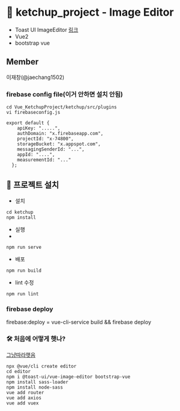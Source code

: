 # 🔪 ketchup_project  - Image Editor
- Toast UI ImageEditor [링크](https://github.com/nhn/tui.image-editor)
- Vue2
- bootstrap vue


## Member
이재창(@jaechang1502)


### firebase config file(이거 안하면 설치 안됨)
```shell
cd Vue_KetchupProject/ketchup/src/plugins
vi firebaseconfig.js
```
```javascirpt
export default {
    apiKey: ".....",
    authDomain: "x.firebaseapp.com",
    projectId: "x-74800",
    storageBucket: "x.appspot.com",
    messagingSenderId: "...",
    appId: "....",
    measurementId: "..."
  };
```


## 📖 프로젝트 설치
- 설치
```
cd ketchup
npm install
```
- 실행
- 
```
npm run serve
```
- 배포
```
npm run build
```
- lint 수정
 ```
npm run lint
```


### firebase deploy
firebase:deploy   = vue-cli-service build && firebase deploy




### 🛠 처음에 어떻게 햇나?
[그냥따라햇음](https://morioh.com/p/74cfb27578ef)
```
npx @vue/cli create editor
cd editor
npm i @toast-ui/vue-image-editor bootstrap-vue
npm install sass-loader
npm install node-sass
vue add router
vue add axios
vue add vuex
```

